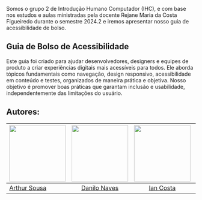 Somos o grupo 2 de Introdução Humano Computador (IHC), e com base nos estudos e aulas ministradas pela docente Rejane Maria da Costa Figueiredo durante o semestre 2024.2 e iremos apresentar nosso guia de acessibilidade de bolso.

## Guia de Bolso de Acessibilidade
Este guia foi criado para ajudar desenvolvedores, designers e equipes de produto a criar experiências digitais mais acessíveis para todos. Ele aborda tópicos fundamentais como navegação, design responsivo, acessibilidade em conteúdo e testes, organizados de maneira prática e objetiva. Nosso objetivo é promover boas práticas que garantam inclusão e usabilidade, independentemente das limitações do usuário.

## Autores:

| <a href="https://github.com/Tutzs"><img src="https://avatars.githubusercontent.com/u/110691207?s=400&u=0f285ace4b3188bb274e2531ead3691d7161656a&v=4" width="150"></img></a> | <a href="https://github.com/DaniloNavesS"><img src="https://avatars.githubusercontent.com/u/89321536?v=4" width="150"></img></a> | <a href="https://github.com/iancostag"><img src="https://avatars.githubusercontent.com/u/146049457?v=4" width="150"></img></a> |<a href="https://github.com/joseandre25"><img src="https://avatars.githubusercontent.com/u/98027989?v=4" width="150"></img></a> | <a href="https://github.com/14luke08"><img src="https://avatars.githubusercontent.com/u/119440440?v=4" width="150"></img></a>|
|----------|:------:|:------:|:------:|:------:|
|[Arthur Sousa](https://github.com/Tutzs) | [Danilo Naves](https://github.com/DaniloNavesS) | [Ian Costa](https://github.com/iancostag) |[José André](https://github.com/joseandre25) | [Mateus Santos](https://github.com/14luke08) |
